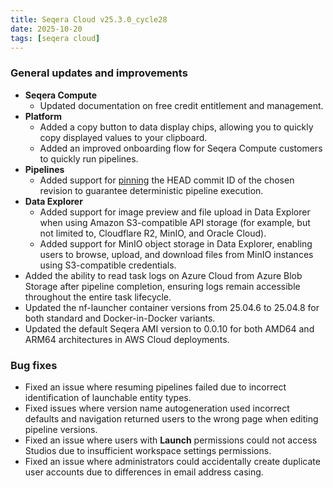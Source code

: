 ```yaml
---
title: Seqera Cloud v25.3.0_cycle28
date: 2025-10-20
tags: [seqera cloud]
---
```


### General updates and improvements

- **Seqera Compute**
  - Updated documentation on free credit entitlement and management.
- **Platform**
  - Added a copy button to data display chips, allowing you to quickly copy displayed values to your clipboard.
  - Added an improved onboarding flow for Seqera Compute customers to quickly run pipelines.
- **Pipelines**
  - Added support for [pinning](https://docs.seqera.io/pipelines/overview#pin-commit-id) the HEAD commit ID of the chosen revision to guarantee deterministic pipeline execution.
- **Data Explorer**
  - Added support for image preview and file upload in Data Explorer when using Amazon S3-compatible API storage (for example, but not limited to, Cloudflare R2, MinIO, and Oracle Cloud).
  - Added support for MinIO object storage in Data Explorer, enabling users to browse, upload, and download files from MinIO instances using S3-compatible credentials.
- Added the ability to read task logs on Azure Cloud from Azure Blob Storage after pipeline completion, ensuring logs remain accessible throughout the entire task lifecycle.
- Updated the nf-launcher container versions from 25.04.6 to 25.04.8 for both standard and Docker-in-Docker variants.
- Updated the default Seqera AMI version to 0.0.10 for both AMD64 and ARM64 architectures in AWS Cloud deployments.

### Bug fixes

- Fixed an issue where resuming pipelines failed due to incorrect identification of launchable entity types.
- Fixed issues where version name autogeneration used incorrect defaults and navigation returned users to the wrong page when editing pipeline versions.
- Fixed an issue where users with **Launch** permissions could not access Studios due to insufficient workspace settings permissions.
- Fixed an issue where administrators could accidentally create duplicate user accounts due to differences in email address casing.
